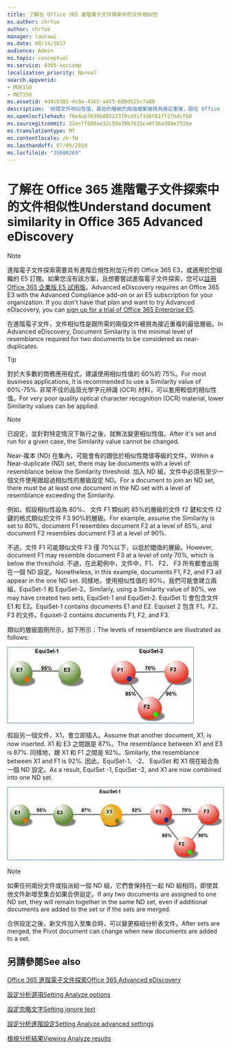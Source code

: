 ```yaml
---
title: 了解在 Office 365 進階電子文件探索中的文件相似性
ms.author: chrfox
author: chrfox
manager: laurawi
ms.date: 09/14/2017
audience: Admin
ms.topic: conceptual
ms.service: O365-seccomp
localization_priority: Normal
search.appverid:
- MOE150
- MET150
ms.assetid: 4d4cb381-4c9a-4165-a455-609d525c7a88
description: '檢閱文件相似性值，最低的層級的兩個檔案被視為接近重複，跟在 Office 365 進階電子文件探索中的運作方式。 '
ms.openlocfilehash: 78e4ab7d39600522370cd91f3d6561ff2fbdcf60
ms.sourcegitcommit: 32ecff689ae32c59a39b7633ca0f36a304e7516e
ms.translationtype: MT
ms.contentlocale: zh-TW
ms.lasthandoff: 07/09/2019
ms.locfileid: "35600269"
---
```

# <a name="understand-document-similarity-in-office-365-advanced-ediscovery"></a><span data-ttu-id="c450e-103">了解在 Office 365 進階電子文件探索中的文件相似性</span><span class="sxs-lookup"><span data-stu-id="c450e-103">Understand document similarity in Office 365 Advanced eDiscovery</span></span>

> [!NOTE]
> <span data-ttu-id="c450e-p101">進階電子文件探索需要具有進階合規性附加元件的 Office 365 E3，或適用於您組織的 E5 訂閱。如果您沒有該方案，且想要嘗試進階電子文件探索，您可以[註冊 Office 365 企業版 E5 試用版](https://go.microsoft.com/fwlink/p/?LinkID=698279)。</span><span class="sxs-lookup"><span data-stu-id="c450e-p101">Advanced eDiscovery requires an Office 365 E3 with the Advanced Compliance add-on or an E5 subscription for your organization. If you don't have that plan and want to try Advanced eDiscovery, you can [sign up for a trial of Office 365 Enterprise E5](https://go.microsoft.com/fwlink/p/?LinkID=698279).</span></span> 
  
<span data-ttu-id="c450e-106">在進階電子文件，文件相似性是跟所需的兩個文件被視為接近重複的最低層級。</span><span class="sxs-lookup"><span data-stu-id="c450e-106">In Advanced eDiscovery, Document Similarity is the minimal level of resemblance required for two documents to be considered as near-duplicates.</span></span>
  
> [!TIP]
> <span data-ttu-id="c450e-107">對於大多數的商務應用程式，建議使用相似性值的 60%的 75%。</span><span class="sxs-lookup"><span data-stu-id="c450e-107">For most business applications, it is recommended to use a Similarity value of 60%-75%.</span></span> <span data-ttu-id="c450e-108">非常不佳的品質光學字元辨識 (OCR) 材料，可以套用較低的相似性值。</span><span class="sxs-lookup"><span data-stu-id="c450e-108">For very poor quality optical character recognition (OCR) material, lower Similarity values can be applied.</span></span> 
  
> [!NOTE]
> <span data-ttu-id="c450e-109">已設定，並針對特定情況下執行之後，就無法變更相似性值。</span><span class="sxs-lookup"><span data-stu-id="c450e-109">After it's set and run for a given case, the Similarity value cannot be changed.</span></span> 
  
<span data-ttu-id="c450e-110">Near-複本 (ND) 在集內，可能會有的跟低於相似性閾值等級的文件。</span><span class="sxs-lookup"><span data-stu-id="c450e-110">Within a Near-duplicate (ND) set, there may be documents with a level of resemblance below the Similarity threshold.</span></span> <span data-ttu-id="c450e-111">加入 ND 組，文件中必須有至少一個文件使用跟超過相似性的層級設定 ND。</span><span class="sxs-lookup"><span data-stu-id="c450e-111">For a document to join an ND set, there must be at least one document in the ND set with a level of resemblance exceeding the Similarity.</span></span> 
  
<span data-ttu-id="c450e-112">例如，假設相似性設為 80%、 文件 F1 類似的 85%的層級的文件 f2 鍵和文件 f2 鍵的格式類似於文件 F3 90%的層級。</span><span class="sxs-lookup"><span data-stu-id="c450e-112">For example, assume the Similarity is set to 80%, document F1 resembles document F2 at a level of 85%, and document F2 resembles document F3 at a level of 90%.</span></span> 
  
<span data-ttu-id="c450e-113">不過，文件 F1 可能類似文件 F3 僅 70%以下，以低於閾值的層級。</span><span class="sxs-lookup"><span data-stu-id="c450e-113">However, document F1 may resemble document F3 at a level of only 70%, which is below the threshold.</span></span> <span data-ttu-id="c450e-114">不過，在此範例中，文件中，F1、 F2、 F3 所有都會出現在一個 ND 設定。</span><span class="sxs-lookup"><span data-stu-id="c450e-114">Nonetheless, in this example, documents F1, F2, and F3 all appear in the one ND set.</span></span> <span data-ttu-id="c450e-115">同樣地，使用相似性值的 80%，我們可能會建立兩組，EquiSet-1 和 EquiSet-2。</span><span class="sxs-lookup"><span data-stu-id="c450e-115">Similarly, using a Similarity value of 80%, we may have created two sets, EquiSet-1 and EquiSet-2.</span></span> <span data-ttu-id="c450e-116">EquiSet 1] 會包含文件 E1 和 E2。</span><span class="sxs-lookup"><span data-stu-id="c450e-116">EquiSet-1 contains documents E1 and E2.</span></span> <span data-ttu-id="c450e-117">Equiset 2 包含 F1，F2、 F3 的文件。</span><span class="sxs-lookup"><span data-stu-id="c450e-117">Equiset-2 contains documents F1, F2, and F3.</span></span> 
  
<span data-ttu-id="c450e-118">類似的層級圖例所示，如下所示：</span><span class="sxs-lookup"><span data-stu-id="c450e-118">The levels of resemblance are illustrated as follows:</span></span>
  
![文件相似性](media/3907ea7d-e28a-4027-8fc3-be090dd39144.gif)
  
<span data-ttu-id="c450e-120">假設另一個文件，X1，會立即插入。</span><span class="sxs-lookup"><span data-stu-id="c450e-120">Assume that another document, X1, is now inserted.</span></span> <span data-ttu-id="c450e-121">X1 和 E3 之間跟是 87%。</span><span class="sxs-lookup"><span data-stu-id="c450e-121">The resemblance between X1 and E3 is 87%.</span></span> <span data-ttu-id="c450e-122">同樣地，跟 X1 和 F1 之間是 92%。</span><span class="sxs-lookup"><span data-stu-id="c450e-122">Similarly, the resemblance between X1 and F1 is 92%.</span></span> <span data-ttu-id="c450e-123">因此，EquiSet-1、-2、 EquiSet 和 X1 現在結合為一個 ND 設定。</span><span class="sxs-lookup"><span data-stu-id="c450e-123">As a result, EquiSet -1, EquiSet -2, and X1 are now combined into one ND set.</span></span>
  
![文件相似性](media/d140d347-33d5-475a-af04-594a0f2ab13d.gif)
  
> [!NOTE]
> <span data-ttu-id="c450e-125">如果任何兩份文件或指派給一個 ND 組，它們會保持在一起 ND 組相同，即使其他文件新增至集合如果合併設定。</span><span class="sxs-lookup"><span data-stu-id="c450e-125">If any two documents are assigned to one ND set, they will remain together in the same ND set, even if additional documents are added to the set or if the sets are merged.</span></span> 
  
<span data-ttu-id="c450e-126">合併設定之後，新文件加入至集合時，可以變更樞紐分析表文件。</span><span class="sxs-lookup"><span data-stu-id="c450e-126">After sets are merged, the Pivot document can change when new documents are added to a set.</span></span> 
  
## <a name="see-also"></a><span data-ttu-id="c450e-127">另請參閱</span><span class="sxs-lookup"><span data-stu-id="c450e-127">See also</span></span>

[<span data-ttu-id="c450e-128">Office 365 進階電子文件探索</span><span class="sxs-lookup"><span data-stu-id="c450e-128">Office 365 Advanced eDiscovery</span></span>](office-365-advanced-ediscovery.md)
  
[<span data-ttu-id="c450e-129">設定分析選項</span><span class="sxs-lookup"><span data-stu-id="c450e-129">Setting Analyze options</span></span>](set-analyze-options-in-advanced-ediscovery.md)
  
[<span data-ttu-id="c450e-130">設定忽略文字</span><span class="sxs-lookup"><span data-stu-id="c450e-130">Setting ignore text</span></span>](set-ignore-text-in-advanced-ediscovery.md)
  
[<span data-ttu-id="c450e-131">設定分析進階設定</span><span class="sxs-lookup"><span data-stu-id="c450e-131">Setting Analyze advanced settings</span></span>](set-analyze-advanced-settings-in-advanced-ediscovery.md)
  
[<span data-ttu-id="c450e-132">檢視分析結果</span><span class="sxs-lookup"><span data-stu-id="c450e-132">Viewing Analyze results</span></span>](view-analyze-results-in-advanced-ediscovery.md)

